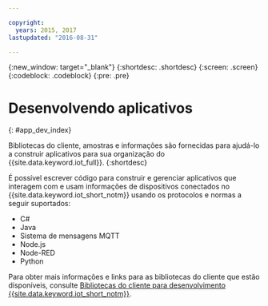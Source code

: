 ```yaml
---

copyright:
  years: 2015, 2017
lastupdated: "2016-08-31"

---
```


{:new_window: target="_blank"}
{:shortdesc: .shortdesc}
{:screen: .screen}
{:codeblock: .codeblock}
{:pre: .pre}

# Desenvolvendo aplicativos
{: #app_dev_index}

Bibliotecas do cliente, amostras e informações são fornecidas para ajudá-lo a construir aplicativos para sua organização do {{site.data.keyword.iot_full}}.
{:shortdesc}

É possível escrever código para construir e gerenciar aplicativos que interagem com e usam informações de dispositivos conectados no {{site.data.keyword.iot_short_notm}} usando os protocolos e normas a seguir suportados:

- C#
- Java
- Sistema de mensagens MQTT
- Node.js
- Node-RED
- Python

Para obter mais informações e links para as bibliotecas do cliente que estão disponíveis, consulte [Bibliotecas do cliente para desenvolvimento {{site.data.keyword.iot_short_notm}}](../iot_platform_client_lib.html).
